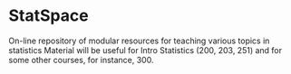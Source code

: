 # StatSpace
On-line repository of modular resources for teaching various topics in statistics
Material will be useful for Intro Statistics (200, 203, 251) and for some other courses, for instance, 300.
